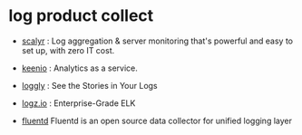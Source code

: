 # log product collect

- [scalyr](https://www.scalyr.com/product) : Log aggregation & server monitoring that's powerful and easy to set up, with zero IT cost.

- [keenio](https://keen.io/native-analytics/) : Analytics as a service.

- [loggly](https://www.loggly.com/product/) : See the Stories in Your Logs

- [logz.io](http://logz.io/product/#_tab-46a07adc39e61e95d84) : Enterprise-Grade ELK

- [fluentd](http://www.fluentd.org/plugins) Fluentd is an open source data collector for unified logging layer
